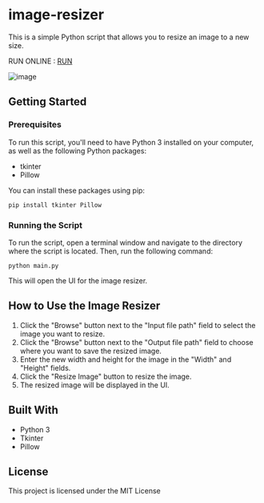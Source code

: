 # image-resizer

This is a simple Python script that allows you to resize an image to a new size.

RUN ONLINE : [RUN](https://replit.com/@Enoobis/image-resizer)

![image](https://user-images.githubusercontent.com/62465404/219957424-7dd61deb-c233-45fb-ac71-9af500e55ea3.png)

## Getting Started

### Prerequisites

To run this script, you'll need to have Python 3 installed on your computer, as well as the following Python packages:

- tkinter
- Pillow

You can install these packages using pip:
```
pip install tkinter Pillow
```

### Running the Script

To run the script, open a terminal window and navigate to the directory where the script is located. Then, run the following command:
```
python main.py
```

This will open the UI for the image resizer.

## How to Use the Image Resizer

1. Click the "Browse" button next to the "Input file path" field to select the image you want to resize.
2. Click the "Browse" button next to the "Output file path" field to choose where you want to save the resized image.
3. Enter the new width and height for the image in the "Width" and "Height" fields.
4. Click the "Resize Image" button to resize the image.
5. The resized image will be displayed in the UI.

## Built With

- Python 3
- Tkinter
- Pillow

## License

This project is licensed under the MIT License
